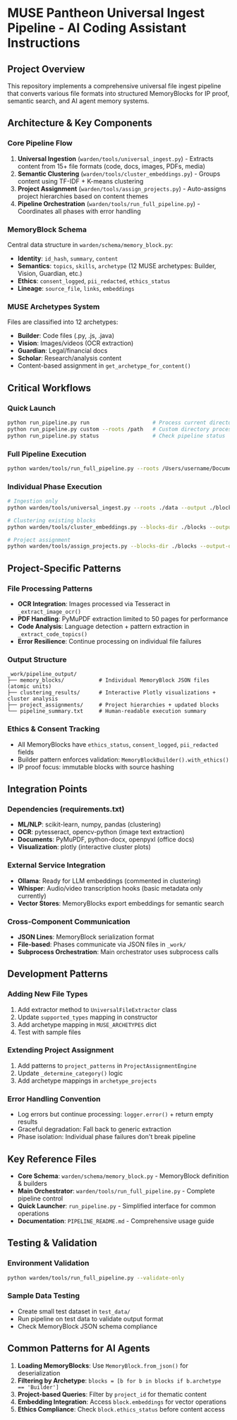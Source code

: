 # MUSE Pantheon Universal Ingest Pipeline - AI Coding Assistant Instructions

## Project Overview
This repository implements a comprehensive universal file ingest pipeline that converts various file formats into structured MemoryBlocks for IP proof, semantic search, and AI agent memory systems.

## Architecture & Key Components

### Core Pipeline Flow
1. **Universal Ingestion** (`warden/tools/universal_ingest.py`) - Extracts content from 15+ file formats (code, docs, images, PDFs, media)
2. **Semantic Clustering** (`warden/tools/cluster_embeddings.py`) - Groups content using TF-IDF + K-means clustering
3. **Project Assignment** (`warden/tools/assign_projects.py`) - Auto-assigns project hierarchies based on content themes
4. **Pipeline Orchestration** (`warden/tools/run_full_pipeline.py`) - Coordinates all phases with error handling

### MemoryBlock Schema
Central data structure in `warden/schema/memory_block.py`:
- **Identity**: `id_hash`, `summary`, `content`
- **Semantics**: `topics`, `skills`, `archetype` (12 MUSE archetypes: Builder, Vision, Guardian, etc.)
- **Ethics**: `consent_logged`, `pii_redacted`, `ethics_status`
- **Lineage**: `source_file`, `links`, `embeddings`

### MUSE Archetypes System
Files are classified into 12 archetypes:
- **Builder**: Code files (.py, .js, .java)
- **Vision**: Images/videos (OCR extraction)
- **Guardian**: Legal/financial docs
- **Scholar**: Research/analysis content
- Content-based assignment in `get_archetype_for_content()`

## Critical Workflows

### Quick Launch
```bash
python run_pipeline.py run                    # Process current directory with defaults
python run_pipeline.py custom --roots /path   # Custom directory processing
python run_pipeline.py status                 # Check pipeline status
```

### Full Pipeline Execution
```bash
python warden/tools/run_full_pipeline.py --roots /Users/username/Documents --types .pdf .py .md
```

### Individual Phase Execution
```bash
# Ingestion only
python warden/tools/universal_ingest.py --roots ./data --output ./blocks

# Clustering existing blocks  
python warden/tools/cluster_embeddings.py --blocks-dir ./blocks --output-dir ./clusters

# Project assignment
python warden/tools/assign_projects.py --blocks-dir ./blocks --output-dir ./assignments
```

## Project-Specific Patterns

### File Processing Patterns
- **OCR Integration**: Images processed via Tesseract in `_extract_image_ocr()`
- **PDF Handling**: PyMuPDF extraction limited to 50 pages for performance
- **Code Analysis**: Language detection + pattern extraction in `_extract_code_topics()`
- **Error Resilience**: Continue processing on individual file failures

### Output Structure
```
_work/pipeline_output/
├── memory_blocks/           # Individual MemoryBlock JSON files (atomic units)
├── clustering_results/      # Interactive Plotly visualizations + cluster analysis
├── project_assignments/     # Project hierarchies + updated blocks
└── pipeline_summary.txt     # Human-readable execution summary
```

### Ethics & Consent Tracking
- All MemoryBlocks have `ethics_status`, `consent_logged`, `pii_redacted` fields
- Builder pattern enforces validation: `MemoryBlockBuilder().with_ethics()`
- IP proof focus: immutable blocks with source hashing

## Integration Points

### Dependencies (requirements.txt)
- **ML/NLP**: scikit-learn, numpy, pandas (clustering)
- **OCR**: pytesseract, opencv-python (image text extraction)
- **Documents**: PyMuPDF, python-docx, openpyxl (office docs)
- **Visualization**: plotly (interactive cluster plots)

### External Service Integration
- **Ollama**: Ready for LLM embeddings (commented in clustering)
- **Whisper**: Audio/video transcription hooks (basic metadata only currently)
- **Vector Stores**: MemoryBlocks export embeddings for semantic search

### Cross-Component Communication
- **JSON Lines**: MemoryBlock serialization format
- **File-based**: Phases communicate via JSON files in `_work/`
- **Subprocess Orchestration**: Main orchestrator uses subprocess calls

## Development Patterns

### Adding New File Types
1. Add extractor method to `UniversalFileExtractor` class
2. Update `supported_types` mapping in constructor
3. Add archetype mapping in `MUSE_ARCHETYPES` dict
4. Test with sample files

### Extending Project Assignment
1. Add patterns to `project_patterns` in `ProjectAssignmentEngine`
2. Update `_determine_category()` logic
3. Add archetype mappings in `archetype_projects`

### Error Handling Convention
- Log errors but continue processing: `logger.error()` + return empty results
- Graceful degradation: Fall back to generic extraction
- Phase isolation: Individual phase failures don't break pipeline

## Key Reference Files

- **Core Schema**: `warden/schema/memory_block.py` - MemoryBlock definition & builders
- **Main Orchestrator**: `warden/tools/run_full_pipeline.py` - Complete pipeline control
- **Quick Launcher**: `run_pipeline.py` - Simplified interface for common operations
- **Documentation**: `PIPELINE_README.md` - Comprehensive usage guide

## Testing & Validation

### Environment Validation
```bash
python warden/tools/run_full_pipeline.py --validate-only
```

### Sample Data Testing
- Create small test dataset in `test_data/`
- Run pipeline on test data to validate output format
- Check MemoryBlock JSON schema compliance

## Common Patterns for AI Agents

1. **Loading MemoryBlocks**: Use `MemoryBlock.from_json()` for deserialization
2. **Filtering by Archetype**: `blocks = [b for b in blocks if b.archetype == 'Builder']`
3. **Project-based Queries**: Filter by `project_id` for thematic content
4. **Embedding Integration**: Access `block.embeddings` for vector operations
5. **Ethics Compliance**: Check `block.ethics_status` before content access